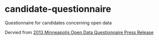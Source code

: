 candidate-questionnaire
=======================

Questionnaire for candidates concerning open data

Dervied from [2013 Minneapolis Open Data Questionnaire Press Release](https://docs.google.com/document/d/1DAEeCGysgq-w2M7Mpk8qal89DXuJ4YcRCnvBo_5s02E/edit)
